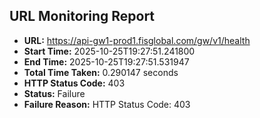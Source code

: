 ## URL Monitoring Report

- **URL:** https://api-gw1-prod1.fisglobal.com/gw/v1/health
- **Start Time:** 2025-10-25T19:27:51.241800
- **End Time:** 2025-10-25T19:27:51.531947
- **Total Time Taken:** 0.290147 seconds
- **HTTP Status Code:** 403
- **Status:** Failure
- **Failure Reason:** HTTP Status Code: 403
